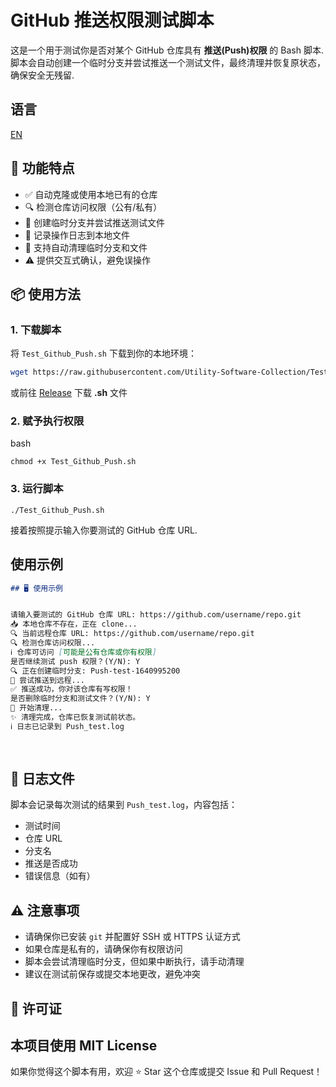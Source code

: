 # GitHub 推送权限测试脚本

这是一个用于测试你是否对某个 GitHub 仓库具有 **推送(Push)权限** 的 Bash 脚本.
脚本会自动创建一个临时分支并尝试推送一个测试文件，最终清理并恢复原状态，确保安全无残留.

## 语言
  [EN](https://github.com/Utility-Software-Collection/Test_Github_Push/blob/main/README.md)

## 🚀 功能特点

- ✅ 自动克隆或使用本地已有的仓库
- 🔍 检测仓库访问权限（公有/私有）
- 🧪 创建临时分支并尝试推送测试文件
- 📝 记录操作日志到本地文件
- 🧹 支持自动清理临时分支和文件
- ⚠️ 提供交互式确认，避免误操作

## 📦 使用方法

### 1. 下载脚本

将 `Test_Github_Push.sh` 下载到你的本地环境：

```bash
wget https://raw.githubusercontent.com/Utility-Software-Collection/Test_Github_Push/main/Test_Github_Push.sh
```
或前往 [Release](https://github.com/Utility-Software-Collection/Test_Github_Push/releases/) 下载 **.sh** 文件

### 2. 赋予执行权限
bash
```
chmod +x Test_Github_Push.sh
```

### 3. 运行脚本
```
./Test_Github_Push.sh
```
接着按照提示输入你要测试的 GitHub 仓库 URL.

## 使用示例

```markdown
## 🖥️ 使用示例


请输入要测试的 GitHub 仓库 URL: https://github.com/username/repo.git
📥 本地仓库不存在，正在 clone...
🔍 当前远程仓库 URL: https://github.com/username/repo.git
🔍 检测仓库访问权限...
ℹ️ 仓库可访问 [可能是公有仓库或你有权限]
是否继续测试 push 权限？(Y/N): Y
🔍 正在创建临时分支: Push-test-1640995200
🚀 尝试推送到远程...
✅ 推送成功，你对该仓库有写权限！
是否删除临时分支和测试文件？(Y/N): Y
🧹 开始清理...
✨ 清理完成，仓库已恢复测试前状态。
ℹ️ 日志已记录到 Push_test.log
 
 
```

## 📄 日志文件

脚本会记录每次测试的结果到 `Push_test.log`，内容包括：

- 测试时间
- 仓库 URL
- 分支名
- 推送是否成功
- 错误信息（如有）

## ⚠️ 注意事项

- 请确保你已安装 `git` 并配置好 SSH 或 HTTPS 认证方式
- 如果仓库是私有的，请确保你有权限访问
- 脚本会尝试清理临时分支，但如果中断执行，请手动清理
- 建议在测试前保存或提交本地更改，避免冲突

## 📜 许可证
本项目使用 MIT License
---
如果你觉得这个脚本有用，欢迎 ⭐ Star 这个仓库或提交 Issue 和 Pull Request！
